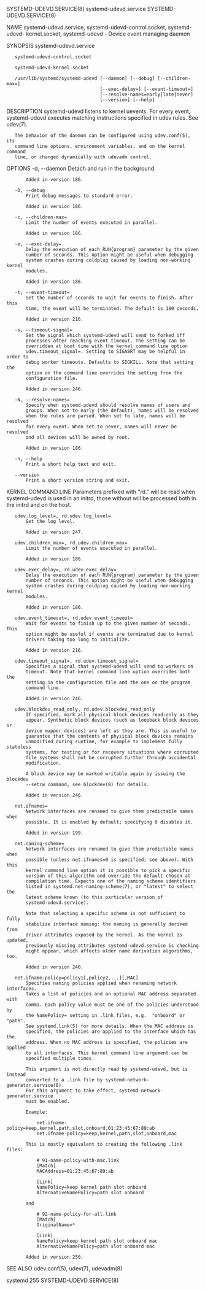 SYSTEMD-UDEVD.SERVICE(8)     systemd-udevd.service    SYSTEMD-UDEVD.SERVICE(8)

NAME
       systemd-udevd.service, systemd-udevd-control.socket, systemd-udevd-
       kernel.socket, systemd-udevd - Device event managing daemon

SYNOPSIS
       systemd-udevd.service

       systemd-udevd-control.socket

       systemd-udevd-kernel.socket

       /usr/lib/systemd/systemd-udevd [--daemon] [--debug] [--children-max=]
                                      [--exec-delay=] [--event-timeout=]
                                      [--resolve-names=early|late|never]
                                      [--version] [--help]

DESCRIPTION
       systemd-udevd listens to kernel uevents. For every event, systemd-udevd
       executes matching instructions specified in udev rules. See udev(7).

       The behavior of the daemon can be configured using udev.conf(5), its
       command line options, environment variables, and on the kernel command
       line, or changed dynamically with udevadm control.

OPTIONS
       -d, --daemon
           Detach and run in the background.

           Added in version 186.

       -D, --debug
           Print debug messages to standard error.

           Added in version 186.

       -c, --children-max=
           Limit the number of events executed in parallel.

           Added in version 186.

       -e, --exec-delay=
           Delay the execution of each RUN{program} parameter by the given
           number of seconds. This option might be useful when debugging
           system crashes during coldplug caused by loading non-working kernel
           modules.

           Added in version 186.

       -t, --event-timeout=
           Set the number of seconds to wait for events to finish. After this
           time, the event will be terminated. The default is 180 seconds.

           Added in version 216.

       -s, --timeout-signal=
           Set the signal which systemd-udevd will send to forked off
           processes after reaching event timeout. The setting can be
           overridden at boot time with the kernel command line option
           udev.timeout_signal=. Setting to SIGABRT may be helpful in order to
           debug worker timeouts. Defaults to SIGKILL. Note that setting the
           option on the command line overrides the setting from the
           configuration file.

           Added in version 246.

       -N, --resolve-names=
           Specify when systemd-udevd should resolve names of users and
           groups. When set to early (the default), names will be resolved
           when the rules are parsed. When set to late, names will be resolved
           for every event. When set to never, names will never be resolved
           and all devices will be owned by root.

           Added in version 186.

       -h, --help
           Print a short help text and exit.

       --version
           Print a short version string and exit.

KERNEL COMMAND LINE
       Parameters prefixed with "rd." will be read when systemd-udevd is used
       in an initrd, those without will be processed both in the initrd and on
       the host.

       udev.log_level=, rd.udev.log_level=
           Set the log level.

           Added in version 247.

       udev.children_max=, rd.udev.children_max=
           Limit the number of events executed in parallel.

           Added in version 186.

       udev.exec_delay=, rd.udev.exec_delay=
           Delay the execution of each RUN{program} parameter by the given
           number of seconds. This option might be useful when debugging
           system crashes during coldplug caused by loading non-working kernel
           modules.

           Added in version 186.

       udev.event_timeout=, rd.udev.event_timeout=
           Wait for events to finish up to the given number of seconds. This
           option might be useful if events are terminated due to kernel
           drivers taking too long to initialize.

           Added in version 216.

       udev.timeout_signal=, rd.udev.timeout_signal=
           Specifies a signal that systemd-udevd will send to workers on
           timeout. Note that kernel command line option overrides both the
           setting in the configuration file and the one on the program
           command line.

           Added in version 246.

       udev.blockdev_read_only, rd.udev.blockdev_read_only
           If specified, mark all physical block devices read-only as they
           appear. Synthetic block devices (such as loopback block devices or
           device mapper devices) are left as they are. This is useful to
           guarantee that the contents of physical block devices remains
           unmodified during runtime, for example to implement fully stateless
           systems, for testing or for recovery situations where corrupted
           file systems shall not be corrupted further through accidental
           modification.

           A block device may be marked writable again by issuing the blockdev
           --setrw command, see blockdev(8) for details.

           Added in version 246.

       net.ifnames=
           Network interfaces are renamed to give them predictable names when
           possible. It is enabled by default; specifying 0 disables it.

           Added in version 199.

       net.naming-scheme=
           Network interfaces are renamed to give them predictable names when
           possible (unless net.ifnames=0 is specified, see above). With this
           kernel command line option it is possible to pick a specific
           version of this algorithm and override the default chosen at
           compilation time. Expects one of the naming scheme identifiers
           listed in systemd.net-naming-scheme(7), or "latest" to select the
           latest scheme known (to this particular version of
           systemd-udevd.service).

           Note that selecting a specific scheme is not sufficient to fully
           stabilize interface naming: the naming is generally derived from
           driver attributes exposed by the kernel. As the kernel is updated,
           previously missing attributes systemd-udevd.service is checking
           might appear, which affects older name derivation algorithms, too.

           Added in version 240.

       net.ifname-policy=policy1[,policy2,...][,MAC]
           Specifies naming policies applied when renaming network interfaces.
           Takes a list of policies and an optional MAC address separated with
           comma. Each policy value must be one of the policies understood by
           the NamePolicy= setting in .link files, e.g.  "onboard" or "path".
           See systemd.link(5) for more details. When the MAC address is
           specified, the policies are applied to the interface which has the
           address. When no MAC address is specified, the policies are applied
           to all interfaces. This kernel command line argument can be
           specified multiple times.

           This argument is not directly read by systemd-udevd, but is instead
           converted to a .link file by systemd-network-generator.service(8).
           For this argument to take effect, systemd-network-generator.service
           must be enabled.

           Example:

               net.ifname-policy=keep,kernel,path,slot,onboard,01:23:45:67:89:ab
               net.ifname-policy=keep,kernel,path,slot,onboard,mac

           This is mostly equivalent to creating the following .link files:

               # 91-name-policy-with-mac.link
               [Match]
               MACAddress=01:23:45:67:89:ab

               [Link]
               NamePolicy=keep kernel path slot onboard
               AlternativeNamePolicy=path slot onboard

           and

               # 92-name-policy-for-all.link
               [Match]
               OriginalName=*

               [Link]
               NamePolicy=keep kernel path slot onboard mac
               AlternativeNamePolicy=path slot onboard mac

           Added in version 250.

SEE ALSO
       udev.conf(5), udev(7), udevadm(8)

systemd 255                                           SYSTEMD-UDEVD.SERVICE(8)

